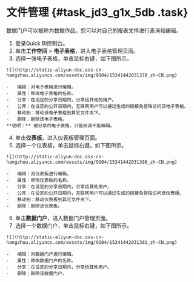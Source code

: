 # 文件管理 {#task_jd3_g1x_5db .task}

数据门户可以被称为数据作品。您可以对自己的报表文件进行查询和编辑。

1.   登录Quick BI控制台。 
2.   单击**工作空间** \> **电子表格**，进入电子表格管理页面。 
3.   选择一张电子表格，单击鼠标右键，如下图所示。 

    ![](http://static-aliyun-doc.oss-cn-hangzhou.aliyuncs.com/assets/img/9104/15341442031378_zh-CN.png)

    -   编辑：对电子表格进行编辑。
    -   属性：修改电子表格的名称。
    -   分享：在设定的分享日期内，分享给其他的用户。
    -   公开：在设定的公开日期内，互联网用户可以通过生成的链接免登陆访问该电子表格。
    -   移动到：移动该电子表格到其它文件夹下。
    -   删除：删除该电子表格。
    **说明：** 被分享的电子表格，只能阅读不能编辑。

4.   单击**仪表板**，进入仪表板管理页面。 
5.   选择一个仪表板，单击鼠标右键，如下图所示。 

    ![](http://static-aliyun-doc.oss-cn-hangzhou.aliyuncs.com/assets/img/9104/15341442031380_zh-CN.png)

    -   编辑：对仪表板进行编辑。
    -   属性：修改仪表板的名称。
    -   分享：在设定的分享日期内，分享给其他用户。
    -   公开：在设定的公开日期内，互联网用户可以通过生成的链接免登陆访问该仪表板。
    -   移动到：移动仪表板到其它文件夹下。
    -   删除：删除该仪表板。
6.   单击**数据门户**，进入数据门户管理页面。 
7.   选择一个数据门户，单击鼠标右键，如下图所示。 

    ![](http://static-aliyun-doc.oss-cn-hangzhou.aliyuncs.com/assets/img/9104/15341442031381_zh-CN.png)

    -   编辑：对数据门户进行编辑。
    -   属性：修改数据门户的名称。
    -   分享：在设定的分享日期内，分享给其他用户。
    -   删除：删除该数据门户。

